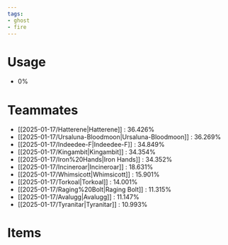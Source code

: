 ```yaml
---
tags:
- ghost
- fire
---
```

# Usage
- 0%
# Teammates
- [[2025-01-17/Hatterene|Hatterene]] : 36.426%
- [[2025-01-17/Ursaluna-Bloodmoon|Ursaluna-Bloodmoon]] : 36.269%
- [[2025-01-17/Indeedee-F|Indeedee-F]] : 34.849%
- [[2025-01-17/Kingambit|Kingambit]] : 34.354%
- [[2025-01-17/Iron%20Hands|Iron Hands]] : 34.352%
- [[2025-01-17/Incineroar|Incineroar]] : 18.631%
- [[2025-01-17/Whimsicott|Whimsicott]] : 15.901%
- [[2025-01-17/Torkoal|Torkoal]] : 14.001%
- [[2025-01-17/Raging%20Bolt|Raging Bolt]] : 11.315%
- [[2025-01-17/Avalugg|Avalugg]] : 11.147%
- [[2025-01-17/Tyranitar|Tyranitar]] : 10.993%
# Items